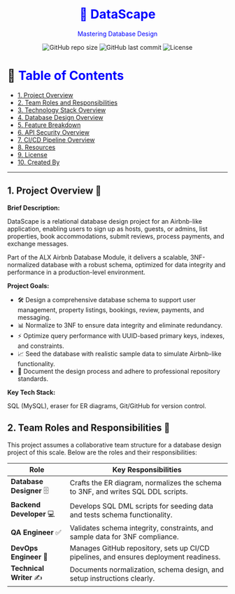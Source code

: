 <div align="center">
    <h1 style="color:blue">🏡 DataScape</h1>
    <p style="color:blue">Mastering Database Design</p>

![GitHub repo size](https://img.shields.io/github/repo-size/MachariaP/alx-airbnb-database) 
    ![GitHub last commit](https://img.shields.io/github/last-commit/MachariaP/alx-airbnb-database) 
    ![License](https://img.shields.io/github/license/MachariaP/alx-airbnbe-database) 
</div>


# 📜 <span style="color:blue">Table of Contents</span>
- [1. Project Overview](#1-project-overview)
- [2. Team Roles and Responsibilities](#2-team-roles-and-responsibilities)
- [3. Technology Stack Overview](#3-technology-stack-overview)
- [4. Database Design Overview](#4-database-design-overview)
- [5. Feature Breakdown](#5-feature-breakdown)
- [6. API Security Overview](#6-api-security-overview)
- [7. CI/CD Pipeline Overview](#7-cicd-pipeline-overview)
- [8. Resources](#8-resources)
- [9. License](#9-license)
- [10. Created By](#10-created-by)

---

## 1. Project Overview 🌟
**Brief Description:**
<p> DataScape is a relational database design project for an Airbnb-like application, enabling users to sign up as hosts, guests, or admins, list properties, book accommodations, submit reviews, process payments, and exchange messages.</p>
<p> Part of the ALX Airbnb Database Module, it delivers a scalable, 3NF-normalized database with a robust schema, optimized for data integrity and performance in a production-level environment.</p>

**Project Goals:**
- 🛠️ Design a comprehensive database schema to support user management, property listings, bookings, review, payments, and messaging.
- 📊 Normalize to 3NF to ensure data integrity and eliminate redundancy.
-  ⚡ Optimize query performance with UUID-based primary keys, indexes, and constraints.
- 📈 Seed the database with realistic sample data to simulate Airbnb-like functionality.
- 📝 Document the design process and adhere to professional repository standards.

**Key Tech Stack:**
<p>SQL (MySQL), eraser for ER diagrams, Git/GitHub for version control.</p>

## 2. Team Roles and Responsibilities 👥
<span>This project assumes a collaborative team structure for a database design project of this scale.</span>
Below are the roles and their responsibilities:

| Role      | Key Responsibilities          |
|-----------|-----------------------------------------|
| **Database Designer** 🗄️ | Crafts the ER diagram, normalizes the schema to 3NF, and writes SQL DDL scripts. |
| **Backend Developer** 💻 | Develops SQL DML scripts for seeding data and tests schema functionality. |
| **QA Engineer** ✅ | Validates schema integrity, constraints, and sample data for 3NF compliance. |
| **DevOps Engineer** 🚀 | Manages GitHub repository, sets up CI/CD pipelines, and ensures deployment readiness. |
| **Technical Writer** ✍️ | Documents normalization, schema design, and setup instructions clearly. |
